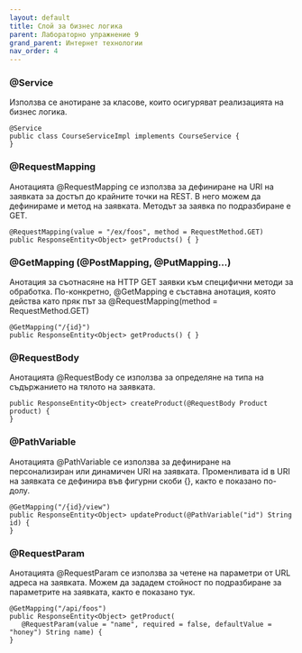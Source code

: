 ```yaml
---
layout: default
title: Слой за бизнес логика
parent: Лабораторно упражнение 9
grand_parent: Интернет технологии
nav_order: 4
---
```



### @Service

Използва се анотиране за класове, които осигуряват реализацията на бизнес логика.

```
@Service
public class CourseServiceImpl implements CourseService {
}

```


### @RequestMapping

Анотацията @RequestMapping се използва за дефиниране на URI на заявката за достъп до крайните точки на REST. В него можем да дефинираме и метод на заявката. Методът за заявка по подразбиране е GET.

```
@RequestMapping(value = "/ex/foos", method = RequestMethod.GET)
public ResponseEntity<Object> getProducts() { }
```

### @GetMapping (@PostMapping, @PutMapping…)

Анотация за съотнасяне на HTTP GET заявки към специфични методи за обработка. По-конкретно, @GetMapping е съставна анотация, която действа като пряк път за @RequestMapping(method = RequestMethod.GET)

```
@GetMapping("/{id}")
public ResponseEntity<Object> getProducts() { }
```

### @RequestBody

Анотацията @RequestBody се използва за определяне на типа на съдържанието на тялото на заявката.

```
public ResponseEntity<Object> createProduct(@RequestBody Product product) {
}
```

### @PathVariable

Анотацията @PathVariable се използва за дефиниране на персонализиран или динамичен URI на заявката. Променливата id в URI на заявката се дефинира във фигурни скоби {}, както е показано по-долу.

```
@GetMapping("/{id}/view")
public ResponseEntity<Object> updateProduct(@PathVariable("id") String id) {
}
```

### @RequestParam

Анотацията @RequestParam се използва за четене на параметри от URL адреса на заявката. Можем да зададем стойност по подразбиране за параметрите на заявката, както е показано тук.

```
@GetMapping("/api/foos")
public ResponseEntity<Object> getProduct(
   @RequestParam(value = "name", required = false, defaultValue = "honey") String name) {
}
```

